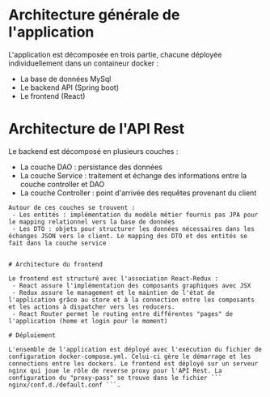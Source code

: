 # Architecture générale de l'application

L'application est décomposée en trois partie, chacune déployée individuellement dans un containeur docker :
 - La base de données MySql
 - Le backend API (Spring boot)
 - Le frontend (React)


# Architecture de l'API Rest

Le backend est décomposé en plusieurs couches :
 - La couche DAO : persistance des données
 - La couche Service : traitement et échange des informations entre la couche controller et DAO
 - La couche Controller : point d'arrivée des requêtes provenant du client
```
Autour de ces couches se trouvent :
 - Les entités : implémentation du modèle métier fournis pas JPA pour le mapping relationnel vers la base de données
 - Les DTO : objets pour structurer les données nécessaires dans les échanges JSON vers le client. Le mapping des DTO et des entités se fait dans la couche service


# Architecture du frontend

Le frontend est structuré avec l'association React-Redux :
 - React assure l'implémentation des composants graphiques avec JSX
 - Redux assure le management et le maintien de l'état de l'application grâce au store et à la connection entre les composants et les actions à dispatcher vers les reducers. 
 - React Router permet le routing entre différentes "pages" de l'application (home et login pour le moment)

# Déploiement

L'ensemble de l'application est déployé avec l'exécution du fichier de configuration docker-compose.yml. Celui-ci gère le démarrage et les connections entre les dockers. Le frontend est déployé sur un serveur nginx qui joue le rôle de reverse proxy pour l'API Rest. La configuration du "proxy-pass" se trouve dans le fichier ``` nginx/conf.d./default.conf ```.
 

